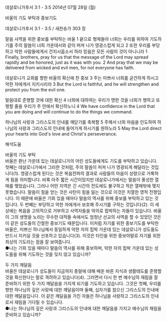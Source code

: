 데살로니가후서 3:1 - 3:5 
2014년 07월 28일 (월)

바울의 기도 부탁과 중보기도



데살로니가후서 3:1 - 3:5 / 새찬송가 303 장


말씀 사역을 위한 중보를 부탁하는 바울 
1 끝으로 형제들아 너희는 우리를 위하여 기도하기를 주의 말씀이 너희 가운데서와 같이 퍼져 나가 영광스럽게 되고 2 또한 우리를 부당하고 악한 사람들에게서 건지시옵소서 하라 믿음은 모든 사람의 것이 아니니라
1 Finally, brothers, pray for us that the message of the Lord may spread rapidly and be honored, just as it was with you. 2 And pray that we may be delivered from wicked and evil men, for not everyone has faith.

데살로니가 교회를 향한 바울의 확신에 찬 중보 
3 주는 미쁘사 너희를 굳건하게 하시고 악한 자에게서 지키시리라 
3 But the Lord is faithful, and he will strengthen and protect you from the evil one. 

말씀대로 준행할 것에 대한 확신 
4 너희에 대하여는 우리가 명한 것을 너희가 행하고 또 행할 줄을 우리가 주 안에서 확신하노니
4 We have confidence in the Lord that you are doing and will continue to do the things we command.  

하나님의 사랑과 그리스도의 인내를 깨닫기를 축복함
5 주께서 너희 마음을 인도하여 하나님의 사랑과 그리스도의 인내에 들어가게 하시기를 원하노라
5 May the Lord direct your hearts into God's love and Christ's perseverance.

해석도움





바울의 기도 부탁  
바울은 환난 가운데 있는 데살로니가의 어린 성도들에게도 기도를 부탁하고 있습니다. 첫째는 데살로니가에서 그러한 것처럼, 주의 말씀이 퍼져 나가 영광되게 해달라는 것입니다(1). 영광스럽게 된다는 것은 복음전파의 결과로 사람들의 마음이 성령으로 거룩하게 됨을 의미합니다. 비록 아주 짧은 시간이었지만 데살로니가에서는 말씀이 풍성한 열매를 맺었습니다. 그러나 어떤 지역은 긴 시간의 전도에도 불구하고 적은 열매밖에 맺지 못했습니다. 말씀이 힘을 얻는 것은 사탄이 힘을 잃는 것으로 이것은 치열한 영적 전쟁입니다. 이 때문에 바울은 기회 있을 때마다 말씀의 역사를 위해 중보를 부탁하고 있는 것입니다. 두 번째는 부당하고 악한 자에게서 보호해 주시기를 구하는 것입니다(2). 이 세상에는 복음을 고의적으로 거부하고 사역자들을 악의로 핍박하는 자들이 있습니다. 바울이 그의 생명을 노리는 무수한 대적들 속에서도 엄청난 선교의 사역을 할 수 있었던 것은 이 같은 성도들의 간절한 중보기도 때문입니다. 이처럼 자기를 위한 중보기도를 부탁한 바울은, 미쁘신 하나님께서 동일하게 악한 자의 핍박 가운데 있는 데살로니가 성도들도 반드시 지키실 것을 선포하고 있습니다(3). 이것은 타인을 위한 중보야말로 자기를 위한 최상의 기도라는 점을 잘 보여줍니다.    
●나는 기회 있을 때마다 말씀의 역사를 위해 중보하며, 악한 자의 핍박 가운데 있는 성도들을 위해 기도하는 것을 잊지 않고 있습니까?

두 가지 깨달음  
바울은 데살로니가 성도들이 지금까지 종말에 대해 배운 바른 지식과 생활태도를 준행할 것을 확신한다는 말로 격려하고 있습니다(4). 그러면서 다시 한 번 예수님의 재림을 잘 준비하기 위한 두 가지 깨달음을 가지게 되기를 기도하고 있습니다. 그것은 첫째, 우리를 향한 하나님의 깊은 사랑에 대한 깨달음이며 둘째, 십자가를 참으신 그리스도의 인내에 대한 깨달음입니다. 이 같은 깨달음을 가진 자들은 하나님을 사랑하고 그리스도의 인내로서 재림을 기다릴 수 있습니다.  
●나는 하나님의 깊은 사랑과 그리스도의 인내에 대한 깨달음을 가지고 예수님의 재림을 준비하고 있습니까?
